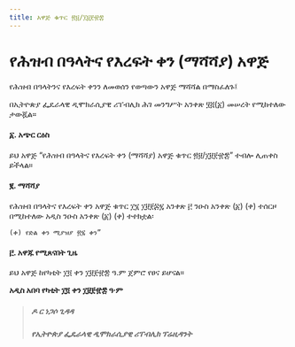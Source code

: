 ```yaml
---
title: አዋጅ ቁጥር ፳፱/፲፱፻፹፰
---
```


# የሕዝብ በዓላትና የእረፍት ቀን (ማሻሻያ) አዋጅ

የሕዝብ በዓላትንና የእረፍት ቀንን ለመወሰን የወጣውን
አዋጅ ማሻሻል በማስፈለጉ፤

በኢትዮጵያ ፌዴራላዊ ዲሞክራሲያዊ ሪፐብሊክ ሕገ
መንግሥት አንቀጽ ፶፭(፩) መሠረት የሚከተለው ታውጇል።

#### ፩. አጭር ርዕስ

ይህ አዋጅ “የሕዝብ በዓላትና የእረፍት ቀን (ማሻሻያ) አዋጅ
ቁጥር ፳፱/፲፱፻፹፰” ተብሎ ሊጠቀስ ይችላል።

#### ፪. ማሻሻያ

የሕዝብ በዓላትና የእረፍት ቀን አዋጅ ቁጥር ፲፮ ፲፱፻፷፯
አንቀጽ ፫ ንዑስ አንቀጽ (፩) (ቀ) ተሰርዞ በሚከተለው አዲስ
ንዑስ አንቀጽ (፩) (ቀ) ተተክቷል፡

    (ቀ) የድል ቀን ሚያዝያ ፳፯ ቀን”

#### ፫. አዋጁ የሚጸናበት ጊዜ

ይህ አዋጅ ከየካቲት ፲፬ ቀን ፲፱፻፹፰ ዓ.ም ጀምሮ የፀና
ይሆናል።

**አዲስ አበባ የካቲት ፲፬ ቀን ፲፱፻፹፰ ዓ∙ም**

> ##### ዶ ር ነጋሶ ጊዳዳ
>
> ##### የኢትዮጵያ ፌዴራላዊ ዲሞክራሲያዊ ሪፐብሊክ ፕሬዚዳንት